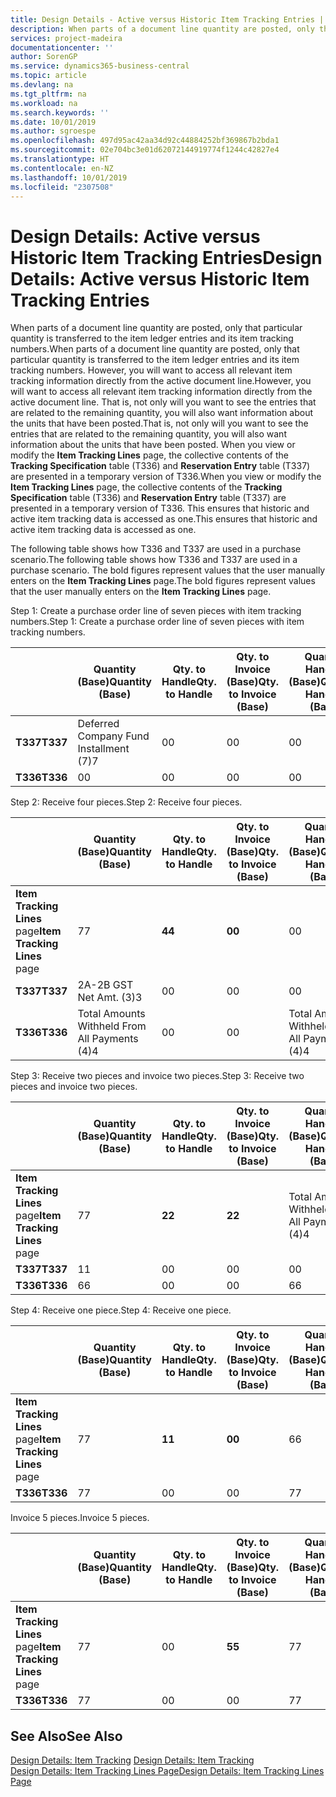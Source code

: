 ```yaml
---
title: Design Details - Active versus Historic Item Tracking Entries | Microsoft Docs
description: When parts of a document line quantity are posted, only that particular quantity is transferred to the item ledger entries and its item tracking numbers. However, you will want to access all relevant item tracking information directly from the active document line. That is, not only will you want to see the entries that are related to the remaining quantity, you will also want information about the units that have been posted. When you view or modify the **Item Tracking Lines** page, the collective contents of the **Tracking Specification** table (T336) and **Reservation Entry** table (T337) are presented in a temporary version of T336. This ensures that historic and active item tracking data is accessed as one.
services: project-madeira
documentationcenter: ''
author: SorenGP
ms.service: dynamics365-business-central
ms.topic: article
ms.devlang: na
ms.tgt_pltfrm: na
ms.workload: na
ms.search.keywords: ''
ms.date: 10/01/2019
ms.author: sgroespe
ms.openlocfilehash: 497d95ac42aa34d92c44884252bf369867b2bda1
ms.sourcegitcommit: 02e704bc3e01d62072144919774f1244c42827e4
ms.translationtype: HT
ms.contentlocale: en-NZ
ms.lasthandoff: 10/01/2019
ms.locfileid: "2307508"
---
```

# <a name="design-details-active-versus-historic-item-tracking-entries"></a><span data-ttu-id="848bf-107">Design Details: Active versus Historic Item Tracking Entries</span><span class="sxs-lookup"><span data-stu-id="848bf-107">Design Details: Active versus Historic Item Tracking Entries</span></span>
<span data-ttu-id="848bf-108">When parts of a document line quantity are posted, only that particular quantity is transferred to the item ledger entries and its item tracking numbers.</span><span class="sxs-lookup"><span data-stu-id="848bf-108">When parts of a document line quantity are posted, only that particular quantity is transferred to the item ledger entries and its item tracking numbers.</span></span> <span data-ttu-id="848bf-109">However, you will want to access all relevant item tracking information directly from the active document line.</span><span class="sxs-lookup"><span data-stu-id="848bf-109">However, you will want to access all relevant item tracking information directly from the active document line.</span></span> <span data-ttu-id="848bf-110">That is, not only will you want to see the entries that are related to the remaining quantity, you will also want information about the units that have been posted.</span><span class="sxs-lookup"><span data-stu-id="848bf-110">That is, not only will you want to see the entries that are related to the remaining quantity, you will also want information about the units that have been posted.</span></span> <span data-ttu-id="848bf-111">When you view or modify the **Item Tracking Lines** page, the collective contents of the **Tracking Specification** table (T336) and **Reservation Entry** table (T337) are presented in a temporary version of T336.</span><span class="sxs-lookup"><span data-stu-id="848bf-111">When you view or modify the **Item Tracking Lines** page, the collective contents of the **Tracking Specification** table (T336) and **Reservation Entry** table (T337) are presented in a temporary version of T336.</span></span> <span data-ttu-id="848bf-112">This ensures that historic and active item tracking data is accessed as one.</span><span class="sxs-lookup"><span data-stu-id="848bf-112">This ensures that historic and active item tracking data is accessed as one.</span></span>  

 <span data-ttu-id="848bf-113">The following table shows how T336 and T337 are used in a purchase scenario.</span><span class="sxs-lookup"><span data-stu-id="848bf-113">The following table shows how T336 and T337 are used in a purchase scenario.</span></span> <span data-ttu-id="848bf-114">The bold figures represent values that the user manually enters on the **Item Tracking Lines** page.</span><span class="sxs-lookup"><span data-stu-id="848bf-114">The bold figures represent values that the user manually enters on the **Item Tracking Lines** page.</span></span>  

 <span data-ttu-id="848bf-115">Step 1: Create a purchase order line of seven pieces with item tracking numbers.</span><span class="sxs-lookup"><span data-stu-id="848bf-115">Step 1: Create a purchase order line of seven pieces with item tracking numbers.</span></span>  

||<span data-ttu-id="848bf-116">**Quantity (Base)**</span><span class="sxs-lookup"><span data-stu-id="848bf-116">**Quantity (Base)**</span></span>|<span data-ttu-id="848bf-117">**Qty. to Handle**</span><span class="sxs-lookup"><span data-stu-id="848bf-117">**Qty. to Handle**</span></span>|<span data-ttu-id="848bf-118">**Qty. to Invoice (Base)**</span><span class="sxs-lookup"><span data-stu-id="848bf-118">**Qty. to Invoice (Base)**</span></span>|<span data-ttu-id="848bf-119">**Quantity Handled (Base)**</span><span class="sxs-lookup"><span data-stu-id="848bf-119">**Quantity Handled (Base)**</span></span>|<span data-ttu-id="848bf-120">**Quantity Invoiced (Base)**</span><span class="sxs-lookup"><span data-stu-id="848bf-120">**Quantity Invoiced (Base)**</span></span>|  
|-|----------------------------------------------|--------------------------------------------|------------------------------------------------------|-------------------------------------------------------|--------------------------------------------------------|  
|<span data-ttu-id="848bf-121">**T337**</span><span class="sxs-lookup"><span data-stu-id="848bf-121">**T337**</span></span>|<span data-ttu-id="848bf-122">Deferred Company Fund Installment (7)</span><span class="sxs-lookup"><span data-stu-id="848bf-122">7</span></span>|<span data-ttu-id="848bf-123">0</span><span class="sxs-lookup"><span data-stu-id="848bf-123">0</span></span>|<span data-ttu-id="848bf-124">0</span><span class="sxs-lookup"><span data-stu-id="848bf-124">0</span></span>|<span data-ttu-id="848bf-125">0</span><span class="sxs-lookup"><span data-stu-id="848bf-125">0</span></span>|<span data-ttu-id="848bf-126">0</span><span class="sxs-lookup"><span data-stu-id="848bf-126">0</span></span>|  
|<span data-ttu-id="848bf-127">**T336**</span><span class="sxs-lookup"><span data-stu-id="848bf-127">**T336**</span></span>|<span data-ttu-id="848bf-128">0</span><span class="sxs-lookup"><span data-stu-id="848bf-128">0</span></span>|<span data-ttu-id="848bf-129">0</span><span class="sxs-lookup"><span data-stu-id="848bf-129">0</span></span>|<span data-ttu-id="848bf-130">0</span><span class="sxs-lookup"><span data-stu-id="848bf-130">0</span></span>|<span data-ttu-id="848bf-131">0</span><span class="sxs-lookup"><span data-stu-id="848bf-131">0</span></span>|<span data-ttu-id="848bf-132">0</span><span class="sxs-lookup"><span data-stu-id="848bf-132">0</span></span>|  

 <span data-ttu-id="848bf-133">Step 2: Receive four pieces.</span><span class="sxs-lookup"><span data-stu-id="848bf-133">Step 2: Receive four pieces.</span></span>  

||<span data-ttu-id="848bf-134">**Quantity (Base)**</span><span class="sxs-lookup"><span data-stu-id="848bf-134">**Quantity (Base)**</span></span>|<span data-ttu-id="848bf-135">**Qty. to Handle**</span><span class="sxs-lookup"><span data-stu-id="848bf-135">**Qty. to Handle**</span></span>|<span data-ttu-id="848bf-136">**Qty. to Invoice (Base)**</span><span class="sxs-lookup"><span data-stu-id="848bf-136">**Qty. to Invoice (Base)**</span></span>|<span data-ttu-id="848bf-137">**Quantity Handled (Base)**</span><span class="sxs-lookup"><span data-stu-id="848bf-137">**Quantity Handled (Base)**</span></span>|<span data-ttu-id="848bf-138">**Quantity Invoiced (Base)**</span><span class="sxs-lookup"><span data-stu-id="848bf-138">**Quantity Invoiced (Base)**</span></span>|  
|-|----------------------------------------------|--------------------------------------------|------------------------------------------------------|-------------------------------------------------------|--------------------------------------------------------|  
|<span data-ttu-id="848bf-139">**Item Tracking Lines** page</span><span class="sxs-lookup"><span data-stu-id="848bf-139">**Item Tracking Lines** page</span></span>|<span data-ttu-id="848bf-140">7</span><span class="sxs-lookup"><span data-stu-id="848bf-140">7</span></span>|<span data-ttu-id="848bf-141">**4**</span><span class="sxs-lookup"><span data-stu-id="848bf-141">**4**</span></span>|<span data-ttu-id="848bf-142">**0**</span><span class="sxs-lookup"><span data-stu-id="848bf-142">**0**</span></span>|<span data-ttu-id="848bf-143">0</span><span class="sxs-lookup"><span data-stu-id="848bf-143">0</span></span>|<span data-ttu-id="848bf-144">0</span><span class="sxs-lookup"><span data-stu-id="848bf-144">0</span></span>|  
|<span data-ttu-id="848bf-145">**T337**</span><span class="sxs-lookup"><span data-stu-id="848bf-145">**T337**</span></span>|<span data-ttu-id="848bf-146">2A-2B GST Net Amt. (3)</span><span class="sxs-lookup"><span data-stu-id="848bf-146">3</span></span>|<span data-ttu-id="848bf-147">0</span><span class="sxs-lookup"><span data-stu-id="848bf-147">0</span></span>|<span data-ttu-id="848bf-148">0</span><span class="sxs-lookup"><span data-stu-id="848bf-148">0</span></span>|<span data-ttu-id="848bf-149">0</span><span class="sxs-lookup"><span data-stu-id="848bf-149">0</span></span>|<span data-ttu-id="848bf-150">0</span><span class="sxs-lookup"><span data-stu-id="848bf-150">0</span></span>|  
|<span data-ttu-id="848bf-151">**T336**</span><span class="sxs-lookup"><span data-stu-id="848bf-151">**T336**</span></span>|<span data-ttu-id="848bf-152">Total Amounts Withheld From All Payments (4)</span><span class="sxs-lookup"><span data-stu-id="848bf-152">4</span></span>|<span data-ttu-id="848bf-153">0</span><span class="sxs-lookup"><span data-stu-id="848bf-153">0</span></span>|<span data-ttu-id="848bf-154">0</span><span class="sxs-lookup"><span data-stu-id="848bf-154">0</span></span>|<span data-ttu-id="848bf-155">Total Amounts Withheld From All Payments (4)</span><span class="sxs-lookup"><span data-stu-id="848bf-155">4</span></span>|<span data-ttu-id="848bf-156">0</span><span class="sxs-lookup"><span data-stu-id="848bf-156">0</span></span>|  

 <span data-ttu-id="848bf-157">Step 3: Receive two pieces and invoice two pieces.</span><span class="sxs-lookup"><span data-stu-id="848bf-157">Step 3: Receive two pieces and invoice two pieces.</span></span>  

||<span data-ttu-id="848bf-158">**Quantity (Base)**</span><span class="sxs-lookup"><span data-stu-id="848bf-158">**Quantity (Base)**</span></span>|<span data-ttu-id="848bf-159">**Qty. to Handle**</span><span class="sxs-lookup"><span data-stu-id="848bf-159">**Qty. to Handle**</span></span>|<span data-ttu-id="848bf-160">**Qty. to Invoice (Base)**</span><span class="sxs-lookup"><span data-stu-id="848bf-160">**Qty. to Invoice (Base)**</span></span>|<span data-ttu-id="848bf-161">**Quantity Handled (Base)**</span><span class="sxs-lookup"><span data-stu-id="848bf-161">**Quantity Handled (Base)**</span></span>|<span data-ttu-id="848bf-162">**Quantity Invoiced (Base)**</span><span class="sxs-lookup"><span data-stu-id="848bf-162">**Quantity Invoiced (Base)**</span></span>|  
|-|----------------------------------------------|--------------------------------------------|------------------------------------------------------|-------------------------------------------------------|--------------------------------------------------------|  
|<span data-ttu-id="848bf-163">**Item Tracking Lines** page</span><span class="sxs-lookup"><span data-stu-id="848bf-163">**Item Tracking Lines** page</span></span>|<span data-ttu-id="848bf-164">7</span><span class="sxs-lookup"><span data-stu-id="848bf-164">7</span></span>|<span data-ttu-id="848bf-165">**2**</span><span class="sxs-lookup"><span data-stu-id="848bf-165">**2**</span></span>|<span data-ttu-id="848bf-166">**2**</span><span class="sxs-lookup"><span data-stu-id="848bf-166">**2**</span></span>|<span data-ttu-id="848bf-167">Total Amounts Withheld From All Payments (4)</span><span class="sxs-lookup"><span data-stu-id="848bf-167">4</span></span>|<span data-ttu-id="848bf-168">0</span><span class="sxs-lookup"><span data-stu-id="848bf-168">0</span></span>|  
|<span data-ttu-id="848bf-169">**T337**</span><span class="sxs-lookup"><span data-stu-id="848bf-169">**T337**</span></span>|<span data-ttu-id="848bf-170">1</span><span class="sxs-lookup"><span data-stu-id="848bf-170">1</span></span>|<span data-ttu-id="848bf-171">0</span><span class="sxs-lookup"><span data-stu-id="848bf-171">0</span></span>|<span data-ttu-id="848bf-172">0</span><span class="sxs-lookup"><span data-stu-id="848bf-172">0</span></span>|<span data-ttu-id="848bf-173">0</span><span class="sxs-lookup"><span data-stu-id="848bf-173">0</span></span>|<span data-ttu-id="848bf-174">0</span><span class="sxs-lookup"><span data-stu-id="848bf-174">0</span></span>|  
|<span data-ttu-id="848bf-175">**T336**</span><span class="sxs-lookup"><span data-stu-id="848bf-175">**T336**</span></span>|<span data-ttu-id="848bf-176">6</span><span class="sxs-lookup"><span data-stu-id="848bf-176">6</span></span>|<span data-ttu-id="848bf-177">0</span><span class="sxs-lookup"><span data-stu-id="848bf-177">0</span></span>|<span data-ttu-id="848bf-178">0</span><span class="sxs-lookup"><span data-stu-id="848bf-178">0</span></span>|<span data-ttu-id="848bf-179">6</span><span class="sxs-lookup"><span data-stu-id="848bf-179">6</span></span>|<span data-ttu-id="848bf-180">2</span><span class="sxs-lookup"><span data-stu-id="848bf-180">2</span></span>|  

 <span data-ttu-id="848bf-181">Step 4: Receive one piece.</span><span class="sxs-lookup"><span data-stu-id="848bf-181">Step 4: Receive one piece.</span></span>  

||<span data-ttu-id="848bf-182">**Quantity (Base)**</span><span class="sxs-lookup"><span data-stu-id="848bf-182">**Quantity (Base)**</span></span>|<span data-ttu-id="848bf-183">**Qty. to Handle**</span><span class="sxs-lookup"><span data-stu-id="848bf-183">**Qty. to Handle**</span></span>|<span data-ttu-id="848bf-184">**Qty. to Invoice (Base)**</span><span class="sxs-lookup"><span data-stu-id="848bf-184">**Qty. to Invoice (Base)**</span></span>|<span data-ttu-id="848bf-185">**Quantity Handled (Base)**</span><span class="sxs-lookup"><span data-stu-id="848bf-185">**Quantity Handled (Base)**</span></span>|<span data-ttu-id="848bf-186">**Quantity Invoiced (Base)**</span><span class="sxs-lookup"><span data-stu-id="848bf-186">**Quantity Invoiced (Base)**</span></span>|  
|-|----------------------------------------------|--------------------------------------------|------------------------------------------------------|-------------------------------------------------------|--------------------------------------------------------|  
|<span data-ttu-id="848bf-187">**Item Tracking Lines** page</span><span class="sxs-lookup"><span data-stu-id="848bf-187">**Item Tracking Lines** page</span></span>|<span data-ttu-id="848bf-188">7</span><span class="sxs-lookup"><span data-stu-id="848bf-188">7</span></span>|<span data-ttu-id="848bf-189">**1**</span><span class="sxs-lookup"><span data-stu-id="848bf-189">**1**</span></span>|<span data-ttu-id="848bf-190">**0**</span><span class="sxs-lookup"><span data-stu-id="848bf-190">**0**</span></span>|<span data-ttu-id="848bf-191">6</span><span class="sxs-lookup"><span data-stu-id="848bf-191">6</span></span>|<span data-ttu-id="848bf-192">2</span><span class="sxs-lookup"><span data-stu-id="848bf-192">2</span></span>|  
|<span data-ttu-id="848bf-193">**T336**</span><span class="sxs-lookup"><span data-stu-id="848bf-193">**T336**</span></span>|<span data-ttu-id="848bf-194">7</span><span class="sxs-lookup"><span data-stu-id="848bf-194">7</span></span>|<span data-ttu-id="848bf-195">0</span><span class="sxs-lookup"><span data-stu-id="848bf-195">0</span></span>|<span data-ttu-id="848bf-196">0</span><span class="sxs-lookup"><span data-stu-id="848bf-196">0</span></span>|<span data-ttu-id="848bf-197">7</span><span class="sxs-lookup"><span data-stu-id="848bf-197">7</span></span>|<span data-ttu-id="848bf-198">2</span><span class="sxs-lookup"><span data-stu-id="848bf-198">2</span></span>|  

 <span data-ttu-id="848bf-199">Invoice 5 pieces.</span><span class="sxs-lookup"><span data-stu-id="848bf-199">Invoice 5 pieces.</span></span>  

||<span data-ttu-id="848bf-200">**Quantity (Base)**</span><span class="sxs-lookup"><span data-stu-id="848bf-200">**Quantity (Base)**</span></span>|<span data-ttu-id="848bf-201">**Qty. to Handle**</span><span class="sxs-lookup"><span data-stu-id="848bf-201">**Qty. to Handle**</span></span>|<span data-ttu-id="848bf-202">**Qty. to Invoice (Base)**</span><span class="sxs-lookup"><span data-stu-id="848bf-202">**Qty. to Invoice (Base)**</span></span>|<span data-ttu-id="848bf-203">**Quantity Handled (Base)**</span><span class="sxs-lookup"><span data-stu-id="848bf-203">**Quantity Handled (Base)**</span></span>|<span data-ttu-id="848bf-204">**Quantity Invoiced (Base)**</span><span class="sxs-lookup"><span data-stu-id="848bf-204">**Quantity Invoiced (Base)**</span></span>|  
|-|----------------------------------------------|--------------------------------------------|------------------------------------------------------|-------------------------------------------------------|--------------------------------------------------------|  
|<span data-ttu-id="848bf-205">**Item Tracking Lines** page</span><span class="sxs-lookup"><span data-stu-id="848bf-205">**Item Tracking Lines** page</span></span>|<span data-ttu-id="848bf-206">7</span><span class="sxs-lookup"><span data-stu-id="848bf-206">7</span></span>|<span data-ttu-id="848bf-207">0</span><span class="sxs-lookup"><span data-stu-id="848bf-207">0</span></span>|<span data-ttu-id="848bf-208">**5**</span><span class="sxs-lookup"><span data-stu-id="848bf-208">**5**</span></span>|<span data-ttu-id="848bf-209">7</span><span class="sxs-lookup"><span data-stu-id="848bf-209">7</span></span>|<span data-ttu-id="848bf-210">2</span><span class="sxs-lookup"><span data-stu-id="848bf-210">2</span></span>|  
|<span data-ttu-id="848bf-211">**T336**</span><span class="sxs-lookup"><span data-stu-id="848bf-211">**T336**</span></span>|<span data-ttu-id="848bf-212">7</span><span class="sxs-lookup"><span data-stu-id="848bf-212">7</span></span>|<span data-ttu-id="848bf-213">0</span><span class="sxs-lookup"><span data-stu-id="848bf-213">0</span></span>|<span data-ttu-id="848bf-214">0</span><span class="sxs-lookup"><span data-stu-id="848bf-214">0</span></span>|<span data-ttu-id="848bf-215">7</span><span class="sxs-lookup"><span data-stu-id="848bf-215">7</span></span>|<span data-ttu-id="848bf-216">7</span><span class="sxs-lookup"><span data-stu-id="848bf-216">7</span></span>|  

## <a name="see-also"></a><span data-ttu-id="848bf-217">See Also</span><span class="sxs-lookup"><span data-stu-id="848bf-217">See Also</span></span>  
 <span data-ttu-id="848bf-218">[Design Details: Item Tracking](design-details-item-tracking.md) </span><span class="sxs-lookup"><span data-stu-id="848bf-218">[Design Details: Item Tracking](design-details-item-tracking.md) </span></span>  
 [<span data-ttu-id="848bf-219">Design Details: Item Tracking Lines Page</span><span class="sxs-lookup"><span data-stu-id="848bf-219">Design Details: Item Tracking Lines Page</span></span>](design-details-item-tracking-lines-window.md)
